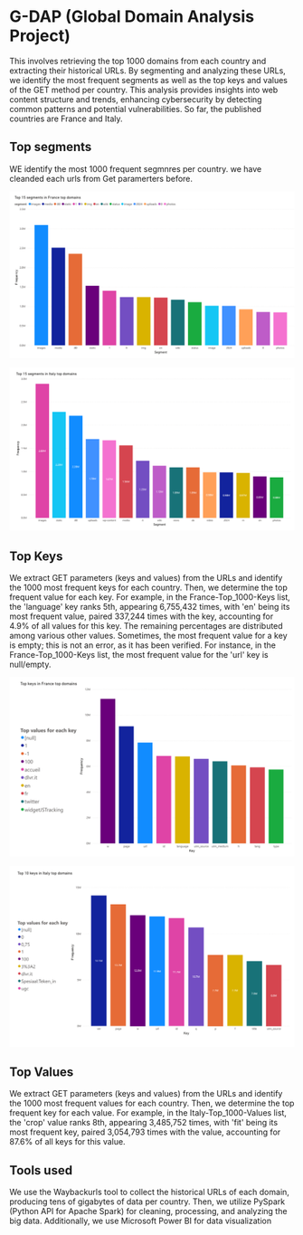 # G-DAP (Global Domain Analysis Project)

This involves retrieving the top 1000 domains from each country and extracting their historical URLs. By segmenting and analyzing these URLs, we identify the most frequent segments as well as the top keys and values of the GET method per country. This analysis provides insights into web content structure and trends, enhancing cybersecurity by detecting common patterns and potential vulnerabilities. So far, the published countries are France and Italy.

## Top segments

WE identify the most 1000 frequent segmnres per country. we have cleanded each urls from Get paramerters before. 

![alt text](https://github.com/Jamalalqale/G-DAP/blob/main/Report/FranceTopSegments.png?raw=true)


![alt text](https://github.com/Jamalalqale/G-DAP/blob/main/Report/ItalyTopSegments.png?raw=true)



## Top Keys

We extract GET parameters (keys and values) from the URLs and identify the 1000 most frequent keys for each country. Then, we determine the top frequent value for each key. For example, in the France-Top_1000-Keys list, the 'language' key ranks 5th, appearing 6,755,432 times, with 'en' being its most frequent value, paired 337,244 times with the key, accounting for 4.9% of all values for this key. The remaining percentages are distributed among various other values. Sometimes, the most frequent value for a key is empty; this is not an error, as it has been verified. For instance, in the France-Top_1000-Keys list, the most frequent value for the 'url' key is null/empty.

![alt text](https://github.com/Jamalalqale/G-DAP/blob/main/Report/FranceTopKeyReport.png?raw=true)


![alt text](https://github.com/Jamalalqale/G-DAP/blob/main/Report/ItalyTopKeyReport.png?raw=true)


## Top Values

We extract GET parameters (keys and values) from the URLs and identify the 1000 most frequent values for each country. Then, we determine the top frequent key for each value. For example, in the Italy-Top_1000-Values list, the 'crop' value ranks 8th, appearing 3,485,752 times, with 'fit' being its most frequent key, paired 3,054,793 times with the value, accounting for 87.6% of all keys for this value.

## Tools used
We use the Waybackurls tool to collect the historical URLs of each domain, producing tens of gigabytes of data per country. Then, we utilize PySpark (Python API for Apache Spark) for cleaning, processing, and analyzing the big data. Additionally, we use Microsoft Power BI for data visualization